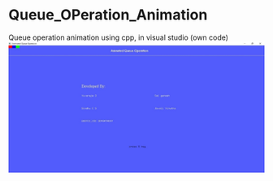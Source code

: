 # Queue_OPeration_Animation
Queue operation animation using cpp, in visual studio (own code)
<img src="image/1.jpg">
